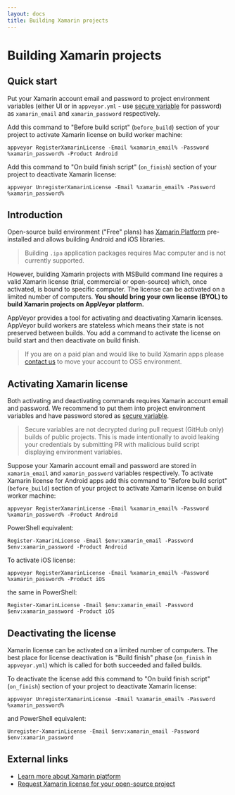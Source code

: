 ```yaml
---
layout: docs
title: Building Xamarin projects
---
```


# Building Xamarin projects

<!--TOC-->

## Quick start

Put your Xamarin account email and password to project environment variables (either UI or in `appveyor.yml` - use [secure variable](/docs/build-configuration#secure-variables) for password) as `xamarin_email` and `xamarin_password` respectively.

Add this command to "Before build script" (`before_build`) section of your project to activate Xamarin license on build worker machine:

    appveyor RegisterXamarinLicense -Email %xamarin_email% -Password %xamarin_password% -Product Android

Add this command to "On build finish script" (`on_finish`) section of your project to deactivate Xamarin license:

    appveyor UnregisterXamarinLicense -Email %xamarin_email% -Password %xamarin_password%


## Introduction

Open-source build environment ("Free" plans) has [Xamarin Platform](https://xamarin.com/) pre-installed and allows building Android and iOS libraries.

> Building `.ipa` application packages requires Mac computer and is not currently supported.

However, building Xamarin projects with MSBuild command line requires a valid Xamarin license (trial, commercial or open-source) which, once activated, is bound to specific computer. The license can be activated on a limited number of computers. **You should bring your own license (BYOL) to build Xamarin projects on AppVeyor platform.**

AppVeyor provides a tool for activating and deactivating Xamarin licenses. AppVeyor build workers are stateless which means their state is not preserved between builds. You add a command to activate the license on build start and then deactivate on build finish.

> If you are on a paid plan and would like to build Xamarin apps please [contact us](http://www.appveyor.com/support) to move your account to OSS environment. 

## Activating Xamarin license

Both activating and deactivating commands requires Xamarin account email and password. We recommend to put them into project environment variables and have password stored as [secure variable](/docs/build-configuration#secure-variables).

> Secure variables are not decrypted during pull request (GitHub only) builds of public projects. This is made intentionally to avoid leaking your credentials by submitting PR with malicious build script displaying environment variables.

Suppose your Xamarin account email and password are stored in `xamarin_email` and `xamarin_password` variables respectively. To activate Xamarin license for Android apps add this command to "Before build script" (`before_build`) section of your project to activate Xamarin license on build worker machine:

    appveyor RegisterXamarinLicense -Email %xamarin_email% -Password %xamarin_password% -Product Android

PowerShell equivalent:

    Register-XamarinLicense -Email $env:xamarin_email -Password $env:xamarin_password -Product Android

To activate iOS license:

    appveyor RegisterXamarinLicense -Email %xamarin_email% -Password %xamarin_password% -Product iOS

the same in PowerShell:

    Register-XamarinLicense -Email $env:xamarin_email -Password $env:xamarin_password -Product iOS

## Deactivating the license

Xamarin license can be activated on a limited number of computers. The best place for license deactivation is "Build finish" phase (`on_finish` in `appveyor.yml`) which is called for both succeeded and failed builds.

To deactivate the license add this command to "On build finish script" (`on_finish`) section of your project to deactivate Xamarin license:

    appveyor UnregisterXamarinLicense -Email %xamarin_email% -Password %xamarin_password%

and PowerShell equivalent:

    Unregister-XamarinLicense -Email $env:xamarin_email -Password $env:xamarin_password

## External links

* [Learn more about Xamarin platform](http://xamarin.com)  
* [Request Xamarin license for your open-source project](http://resources.xamarin.com/open-source-contributor.html)
